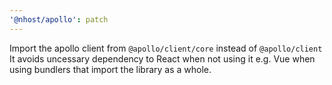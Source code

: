 ```yaml
---
'@nhost/apollo': patch
---
```


Import the apollo client from `@apollo/client/core` instead of `@apollo/client`
It avoids uncessary dependency to React when not using it e.g. Vue when using bundlers that import the library as a whole.